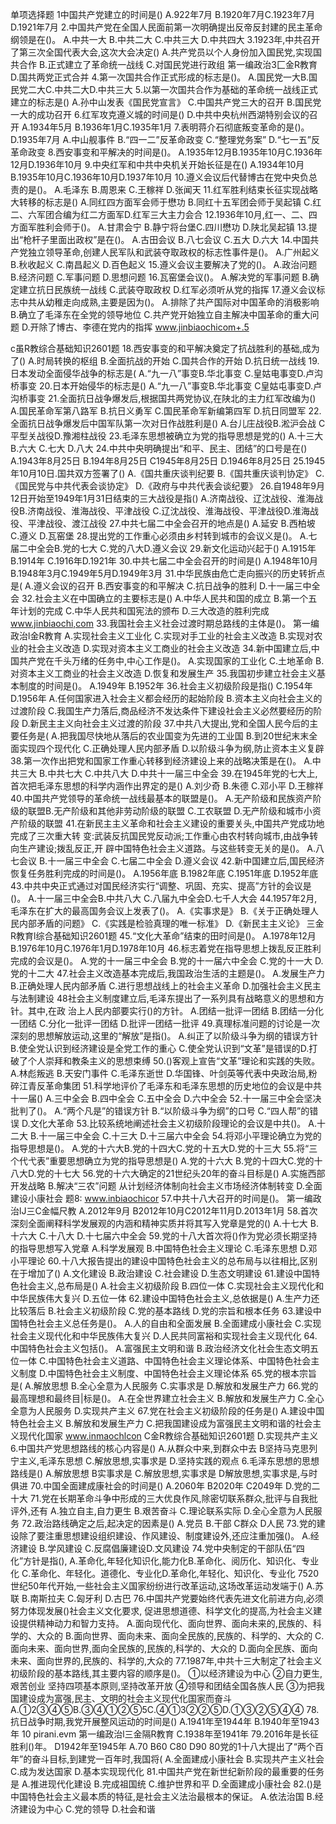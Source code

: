 
单项选择题
1中国共产党建立的时间是()
A.922年7月
B.1920年7月C.1923年7月D.1921年7月
2.中国共产党在全国人民面前第一次明确提出反帝反封建的民主革命纲领是在()。
A.中共一大
B.中共二大
C.中共三大
D.中共四大
3.1923年,中共召开了第三次全国代表大会,这次大会决定()
A.共产党员以个人身份加入国民党,实现国共合作
B.正式建立了革命统一战线
C.对国民党进行政组
第一编政治3匚金R教育
D.国共两党正式合并
4.第一次国共合作正式形成的标志是()。
A.国民党一大B.国民党二大C.中共二大D.中共三大
5.以第一次国共合作为基础的革命统一战线正式建立的标志是()
A.孙中山发表《国民党宣言》
C.中国共产党三大的召开
B.国民党一大的成功召开
6.红军攻克遵义城的时间是()
D.中共中央杭州西湖特别会议的召开
A.1934年5月
B.1936年1月C.1935年1月
7.表明蒋介石彻底叛变革命的是()。
D.1935年7月
A.中山舰事件
B.“四一二”反革命政变
C.“整理党务案”
D.“七一五”反革命政变
8.西安事变和平解决的时间是()。
A.1935年12月B.1935年10月C.1936年12月D.1936年10月
9.中央红军和中共中央机关开始长征是在()
A.1934年10月
B.1935年10月C.1936年10月D.1937年10月
10.遵义会议后代替博古在党中央负总责的是()。
A.毛泽东
B.周恩来
C.王稼祥
D.张闻天
11.红军胜利结束长征实现战略大转移的标志是()
A.同红四方面军会师于懋功
B.同红十五军团会师于吴起镇
C.红二、六军团合编为红二方面军D.红军三大主力会合
12.1936年10月,红一、二、四方面军胜利会师于()。
A.甘肃会宁
B.静宁将台堡C.四川懋功
D.陕北吴起镇
13.提出“枪杆子里面出政权”是在()。
A.古田会议
B.八七会议
C.五大
D.六大
14.中国共产党独立领导革命,创建人民军队和武装夺取政权的标志性事件是()。
A.广州起义
B.秋收起义
C.南昌起义
D.百色起义
15.遵义会议主要解决了党的()。
A.政治问题
B.经济问题
C.军事问题
D.思想问题
16.瓦窑堡会议()。
A.解决党的军事问题
B.确定建立抗日民族统一战线
C.武装夺取政权
D.红军必须听从党的指挥
17.遵义会议标志中共从幼稚走向成熟,主要是因为()。
A.排除了共产国际对中国革命的消极影响
B.确立了毛泽东在全党的领导地位
C.共产党开始独立自主解决中国革命的重大问题
D.开除了博古、李德在党内的指挥
www.jinbiaochicom+.5

c虽R教综合基础知识2601题
18.西安事变的和平解决奠定了抗战胜利的基础,成为了()
A.时局转换的枢组
B.全面抗战的开始
C.国共合作的开始
D.抗日统一战线
19.日本发动全面侵华战争的标志是(
A.“九一八”事变B.华北事变
C.皇姑电事变D.卢沟桥事变
20.日本开始侵华的标志是()
A.“九一八”事变B.华北事变
C皇姑屯事变D.卢沟桥事变
21.全面抗日战争爆发后,根据国共两党协议,在陕北的主力红军改编为()
A.国民革命军第八路军
B.抗日义勇军
C.国民革命军新编第四军
D.抗日同盟军
22.全面抗日战争爆发后中国军队第一次对日作战胜利是()
A.台儿庄战役B.淞沪会战
C平型关战役D.豫湘柱战役
23.毛泽东思想被确立为党的指导思想是党的()
A.十三大
B.六大
C.七大
D.八大
24.中共中央明确提出“和平、民主、团结”的口号是在()
A.1943年8月25日
B.194年8月25日
C1945年8月25日
D.1946年8月25日
25.1945年10月10日.国共双方签署了()
A.《国共重庆谈判纪要
B.《国共重庆谈判协定》
C.《国民党与中共代表会谈协定》
D.《政府与中共代表会谈纪要》
26.自1948年9月12日开始至1949年1月31日结束的三大战役是指()
A.济南战役、辽沈战役、淮海战役B.济南战役、淮海战役、平津战役
C.辽沈战役、淮海战役、平津战役D.淮海战役、平津战役、渡江战役
27.中共七届二中全会召开的地点是()
A.延安
B.西柏坡
C.遵义
D.瓦窑堡
28.提出党的工作重心必须由乡村转到城市的会议义是()。
A.七届二中全会B.党的七大
C.党的八大D.遵义会议
29.新文化运动兴起于()
A.1915年
B.1914年
C.1916年D.1921年
30.中共七届二中全会召开的时间是()
A.1948年10月B.1948年3月C.1949年5月D.1949年3月
31.中华民族由危亡走向振兴的历史转折点是(
A.遵义会议的召开
B.西安事变的和平解决
C.抗日战争的胜利
D.十一届三中全会
32.社会主义在中国确立的主要标志是()
A.中华人民共和国的成立
B.第一个五年计划的完成
C.中华人民共和国宪法的颁布
D.三大改造的胜利完成
www.jinbiaochi,com
33.我国社会主义社会过渡时期总路线的主体是()。
第一编政治l金R教育
A.实现社会主义工业化
C.实现对手工业的社会主义改造
B.实现对农业的社会主义改造
D.实现对资本主义工商业的社会主义改造
34.新中国建立后,中国共产党在千头万绪的任务中,中心工作是()。
A.实现国家的工业化
C.土地革命
B.对资本主义工商业的社会主义改造
D.恢复和发展生产
35.我国初步建立社会主义基本制度的时间是()。
A.1949年
B.1952年
36.社会主义初级阶段是指()
C.1954年
D.1956年
A.任何国家进入社会主义都会经历的起始阶段
B.资本主义向社会主义的过渡阶段
C.我国生产力落后,商品经济不发达条件下建设社会主义必然要经历的阶段
D.新民主主义向社会主义过渡的阶段
37.中共八大提出,党和全国人民今后的主要任务是(
A.把我国尽快地从落后的农业国变为先进的工业国
B.到20世纪末末全面实现四个现代化
C.正确处理人民内部矛盾
D.以阶级斗争为纲,防止资本主义复辟
38.第一次作出把党和国家工作重心转移到经济建设上来的战略决策是在()。
A.中共三大
B.中共七大
C.中共八大
D.中共十一届三中全会
39.在1945年党的七大上,首次把毛泽东思想的科学内涵作出界定的是()
A.刘少奇
B.朱德
C.邓小平
D.王稼祥
40.中国共产党领导的革命统一战线最基本的联盟是()。
A.无产阶级和民族资产阶级的联盟B.无产阶级和其他非劳动阶级的联盟
C.工农联盟
D.无产阶级和城市小资产阶级的联盟
41.在新民主主义革命和社会主义建设的重要关头,中国共产党成功地完成了三次重大转
变:武装反抗国民党反动派;工作重心由农村转向城市,由战争转向生产建设;拨乱反正,开
辟中国特色社会主义道路。与这些转变无关的是()。
A.八七会议
B.十一届三中全会
C.七届二中全会
D.遵义会议
42.新中国建立后,国民经济恢复任务胜利完成的时间是()。
A.1956年底
B.1982年底
C.1951年底
D.1952年底
43.中共中央正式通过对国民经济实行“调整、巩固、充实、提高”方针的会议是()。
A.十一届三中全会B.中共八大
C.八届九中全会D.七千人大会
44.1957年2月,毛泽东在扩大的最高国务会议上发表了()。
A.《实事求是》
B.《关于正确处理人民内部矛盾的问题》
C.《实践是检验真理的唯一标准》
D.《新民主主义论》
三金R教育l综合基础知识2601题
45.“文化大革命”结束的田时间是()。
A.1978年12月B.1976年10月C.1976年1月D.1978年10月
46.标志着党在指导思想上拨乱反正胜利完成的会议是()。
A.党的十一届三中全会
B.党的十一届六中全会
C.党的十一大
D.党的十二大
47.社会主义改造基本完成后,我国政治生活的主题是()。
A.发展生产力
B.正确处理人民内部矛盾
C.进行思想战线上的社会主义革命
D.加强社会主义民主与法制建设
48社会主义制度建立后,毛泽东提出了一系列具有战略意义的思想和方针。其中,在政
治上人民内部要实行()的方针。
A.团结一批评一团结
B.团结一分化一团结
C.分化一批评一团结
D.批评一团结一批评
49.真理标准问题的讨论是一次深刻的思想解放运动,这里的“解放”是指()。
A.纠正了以阶级斗争为纲的错误方针B.使全党认识到经济建设是全党工作的重心
C.使全党认识到“文革”是错误的D.打破了个人崇拜和教条主义的思想束缚
50.()客观上宣告“文革”理论和实践的失败。
A.林彪叛逃
B.天安门事件
C.毛泽东逝世
D.华国锋、叶剑英等代表中央政治局,粉碎江青反革命集团
51.科学地评价了毛泽东和毛泽东思想的历史地位的会议是中共十一届()
A.三中全会
B.四中全会
C.五中全会
D.六中全会
52.十一届三中全会坚决批判了()。
A.“两个凡是”的错误方针
B.“以阶级斗争为纲”的口号
C.“四人帮”的错误
D.文化大革命
53.比较系统地阐述社会主义初级阶段理论的会议是中共()。
A.十二大
B.十一届三中全会
C.十三大
D.十三届六中全会
54.将邓小平理论确立为党的指导思想是()。
A.党的十六大B.党的十四大C.党的十五大D.党的十三大
55.将“三个代弋表”重要思想确立为党的指导思想是()
A.党的十六大
B.党的十四大C.党的十八大D.党的十七大
56.党的十六大确定的21世纪头20年的奋斗目标是()
A.实施西部开发战略
B.解决“三农”问题
从计划经济体制向社会主义市场经济体制转变
D.全面建设小康社会
题8: www.inbiaochicor
57.中共十八大召开的时间是()。
第一编政治lJ三C金幅尺教
A.2012年9月
B2012年10月C2012年11月D.2013年1月
58.首次深刻全面阐释科学发展观的内涵和精神实质并将其写入党章是党的()
A.十七大
B.十六大
C.十八大
D.十七届六中全会
59.党的十八大首次将()作为党必须长期坚持的指导思想写入党章
A.科学发展观
B.中国特色社会主义理论
C.毛泽东思想
D.邓小平理论
60.十八大报告提出的建设中国特色社会主义的总布局与以往相比,区别在于增加了()
A.文化建设
B.政治建设
C.社会建设
D.生态文明建设
61.建设中国特色社会主义,总布局是()
A.社会主义初级阶段
B.四位一体
C.实现社会主义现代化和中华民族伟大复兴
D.五位一体
62.建设中国特色社会主义,总依据是()
A.生产力还比较落后
B.社会主义初级阶段
C.党的基本路线
D.党的宗旨和根本任务
63.建设中国特色社会主义总任务是()。
A.人的自由和全面发展
B.全面建成小康社会
C.实现社会主义现代化和中华民族伟大复兴
D.人民共同富裕和实现社会主义现代化
64.中国特色社会主义包括()。
A.富强民主文明和谐
B.政治经济文化社会生态文明五位一体
C.中国特色社会主义道路、中国特色社会主义理论体系、中国特色社会主义制度
D.中国特色社会主义制度、中国特色社会主义理论体系
65.党的根本宗旨是(
A.解放思想
B.全心全意为人民服务
C.实事求是
D.解放和发展生产力
66.党的最高理想和最终目|标是()。
A.在全世界建立社会主义
B.解放和发展生产力
C.全心全意为人民服务
D.实现共产主义
67.党在社会主义初级阶段的任务是()
A.建设中国特色社会主义
B.解放和发展生产力
C.把我国建设成为富强民主文明和谐的社会主义现代化国家
www.inmaochlcon
C金R教综合基础知识2601题
D.实现共产主义
6.中国共产党思想路线的核心内容是()
A.从群众中来,到群众中去
B坚持马克思列宁主义,毛泽东思想
C.解放思想,实事求是
D.坚持实践的观点
6.毛泽东思想的思想路线是()
A.解放思想
B实事求是
C.解放思想,实事求是
D解放思想,实事求是,与时俱进
70.中国全面建成康社会的时间是()
A.2060年
B2020年
C2049年
D.党的二十大
71.党在长期革命斗争中形成的三大优良作风,除密切联系群众,批评与自我批评外,还有
A.独立自主,自力更生
B.艰苦奋斗
C.理论联系实际
D.全心全意为人民服务
72.政治路线确定之后,起决定的因素是()
A.党员
B.干部
C群众
D人民
73.党的建设除了要注重思想建设组织建设、作风建设、制度建设外,还应注重加强()。
A.经济建设
B.学风建设
C.反腐倡廉建设D.文风建设
74.党中央制定的干部队伍“四化”方针是指(),
A.革命化,年轻化知识化,能力化B.革命化、阅历化、知识化、专业化
C.革命化、年轻化。道德化、专业化D.革命化,年轻化、知识化、专业化
7520世纪50年代开始,一些社会主义国家纷纷进行改革运动,这场改革运动发端于()
A.苏联
B.南斯拉夫
C.匈牙利
D.古巴
76.中国共产党要始终代表先进文化前进方向,必须努力体现发展()社会主义文化要求,
促进思想道德、科学文化的提高,为社会主义建设提供精神动力和智力支持。
A.面向现代化、面向世界、面向未来的,民族的、科学的、大众的
B.面向世界、面向未来、面向全民族的,民族的、科学的、大众的
C.面向未来、面向世界,面向全民族的,民族的,科学的、大众的
D.面向全民族、面向未来、面向世界的,民族的、科学的,大众的
77.1987年,中共十三大制定了社会主义初级阶段的基本路线,其主要内容的顺序是()。
①以经济建设为中心
②自力更生,艰苦创业
坚持四项基本原则,坚持改革开放
④领导和团结全国各族人民
③为把我国建设成为富强,民主、文明的社会主义现代化国家而奋斗
A.①2③④⑤B.③④①②⑤5C.④①3②②⑤D.①③②⑤④④
78.抗日战争时期,我党开展整风运动的时间是()
A.1941年至1944年
B.1940年至1943年
10
pirani.evm
第一编政治l三金隔R教育
C.1938年至1941年
79.2016年是长征胜利()年。
D1942年至1945年
A.70
B60
C80
D90
80党的1十八大提出了“两个百年”的奋斗目标,到建党一百年时,我国将(
A.全面建成小康社会
B.实现共产主义社会
C.成为发达国家
D.基本实现现代化
81.中国共产党在新世纪新阶段的最重要的任务是
A.推进现代化建设
B.完成祖国统
C.维护世界和平
D.全面建成小康社会
82.()是中国特色社会主义最本质的特征,是社会主义法治最根本的保证。
A.依法治国
B.经济建设为中心
C.党的领导
D.社会和谐
